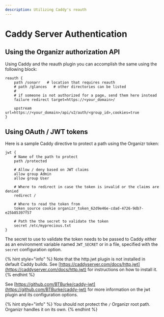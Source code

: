 ```yaml
---
description: Utilizing Caddy's reauth
---
```


# Caddy Server Authentication

## Using the Organizr authorization API

Using Caddy and the reauth plugin you can accomplish the same using the following block:

```text
reauth {
    path /sonarr   # location that requires reauth
    # path /glances   # other directories can be listed
    #
    # if someone is not authorized for a page, send them here instead
    failure redirect target=https://<your_domain>/
    
    upstream url=https://<your_domain>/api/v2/auth/<group_id>,cookies=true
}
```

## Using OAuth / JWT tokens

Here is a sample Caddy directive to protect a path using the Organizr token:

```text
jwt {
    # Name of the path to protect
    path /protected
    
    # Allow / deny based on JWT claims
    allow group Admin
    allow group User
    
    # Where to redirect in case the token is invalid or the claims are denied	
    redirect /
    
    # Where to read the token from
    token_source cookie organizr_token_62d9e46e-cdad-4726-9db7-e25b85397f57
    
    # Path the the secret to validate the token
    secret /etc/myprecious.txt
}
```

 The secret to use to validate the token needs to be passed to Caddy either as an environment variable named `JWT_SECRET` or in a file, specified with the `secret` configuration option.

{% hint style="info" %}
 Note that the http.jwt plugin is not installed in default Caddy builds. See [https://caddyserver.com/docs/http.jwt](https://caddyserver.com/docs/http.jwt) for instructions on how to install it.
{% endhint %}

 See [https://github.com/BTBurke/caddy-jwt](https://github.com/BTBurke/caddy-jwt) for more information on the jwt plugin and its configuration options.

{% hint style="info" %}
 You should not protect the `/` Organizr root path. Organizr handles it on its own.
{% endhint %}

